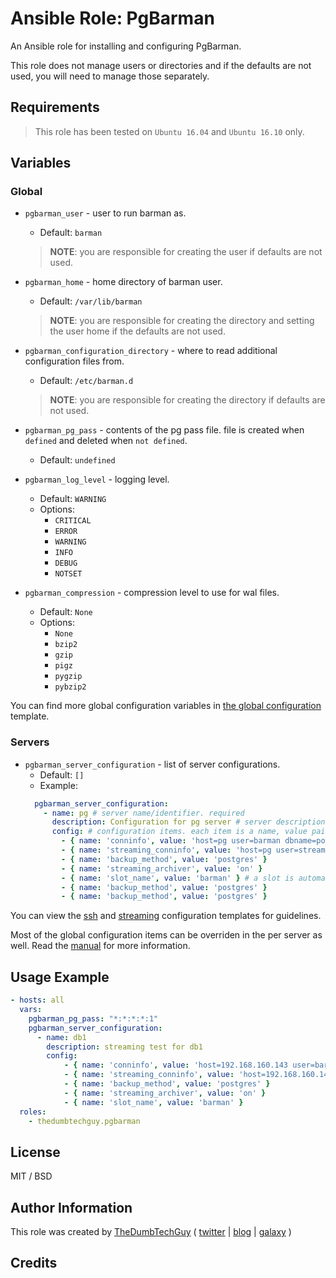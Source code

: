 # Ansible Role: PgBarman

An Ansible role for installing and configuring PgBarman.

This role does not manage users or directories and if the defaults are not used, you will need to manage those separately.

## Requirements

> This role has been tested on `Ubuntu 16.04` and `Ubuntu 16.10` only.

## Variables

### Global

- `pgbarman_user` - user to run barman as.
  - Default: `barman`
  > **NOTE**: you are responsible for creating the user if defaults are not used.

- `pgbarman_home` - home directory of barman user.
  - Default: `/var/lib/barman`
  > **NOTE**: you are responsible for creating the directory and setting the user home if the defaults are not used.

- `pgbarman_configuration_directory` - where to read additional configuration files from.
  - Default: `/etc/barman.d`
  > **NOTE**: you are responsible for creating the directory if defaults are not used.

- `pgbarman_pg_pass` - contents of the pg pass file. file is created when `defined` and deleted when `not defined`.
  - Default: `undefined`

- `pgbarman_log_level` - logging level.
  - Default: `WARNING`
  - Options:
    - `CRITICAL`
    - `ERROR`
    - `WARNING`
    - `INFO`
    - `DEBUG`
    - `NOTSET`

- `pgbarman_compression` - compression level to use for wal files.
  - Default: `None`
  - Options:
    - `None`
    - `bzip2`
    - `gzip`
    - `pigz`
    - `pygzip`
    - `pybzip2`

You can find more global configuration variables in [the global configuration](templates/barman.global.conf.j2) template.

### Servers

- `pgbarman_server_configuration` - list of server configurations.
  - Default: `[]`
  - Example:
  ```yaml
    pgbarman_server_configuration:
      - name: pg # server name/identifier. required
        description: Configuration for pg server # server description. default(name)
        config: # configuration items. each item is a name, value pair. required
          - { name: 'conninfo', value: 'host=pg user=barman dbname=postgres' }
          - { name: 'streaming_conninfo', value: 'host=pg user=streaming_barman' }
          - { name: 'backup_method', value: 'postgres' }
          - { name: 'streaming_archiver', value: 'on' }
          - { name: 'slot_name', value: 'barman' } # a slot is automatically created when this value item is defined
          - { name: 'backup_method', value: 'postgres' }
          - { name: 'backup_method', value: 'postgres' }
  ```

You can view the [ssh](files/ssh-server-template.conf) and [streaming](files/streaming-server-template.conf) configuration templates for guidelines.

Most of the global configuration items can be overriden in the per server as well. Read the [manual](http://docs.pgbarman.org/) for more information.

## Usage Example

```yaml
- hosts: all
  vars:
    pgbarman_pg_pass: "*:*:*:*:1"
    pgbarman_server_configuration:
      - name: db1
        description: streaming test for db1
        config:
            - { name: 'conninfo', value: 'host=192.168.160.143 user=barman dbname=postgres' }
            - { name: 'streaming_conninfo', value: 'host=192.168.160.143 user=streaming_barman' }
            - { name: 'backup_method', value: 'postgres' }
            - { name: 'streaming_archiver', value: 'on' }
            - { name: 'slot_name', value: 'barman' }
  roles:
    - thedumbtechguy.pgbarman
```


## License

MIT / BSD

## Author Information

This role was created by [TheDumbTechGuy](https://github.com/thedumbtechguy) ( [twitter](https://twitter.com/frostymarvelous) | [blog](https://thedumbtechguy.blogspot.com) | [galaxy](https://galaxy.ansible.com/thedumbtechguy/) )

## Credits

